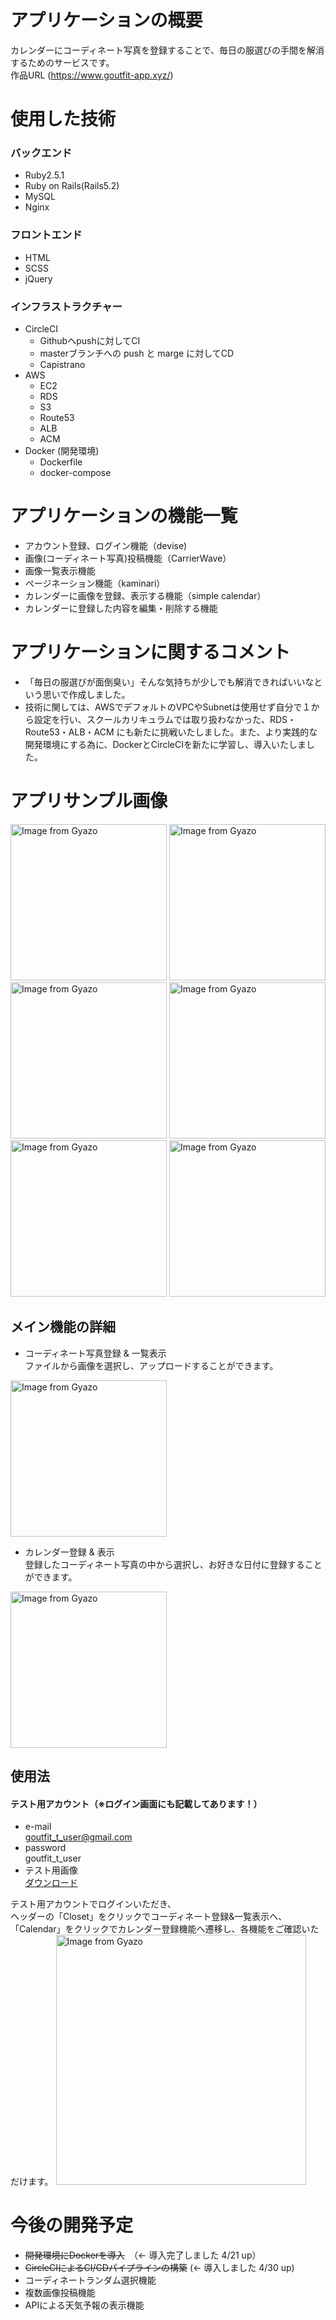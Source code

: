 # アプリケーションの概要
カレンダーにコーディネート写真を登録することで、毎日の服選びの手間を解消するためのサービスです。  
作品URL (https://www.goutfit-app.xyz/)

# 使用した技術
### バックエンド
- Ruby2.5.1
- Ruby on Rails(Rails5.2)
- MySQL
- Nginx
### フロントエンド
- HTML
- SCSS
- jQuery
### インフラストラクチャー
- CircleCI
  - Githubへpushに対してCI
  - masterブランチへの push と marge に対してCD
  - Capistrano
- AWS
  - EC2
  - RDS
  - S3
  - Route53
  - ALB
  - ACM
- Docker (開発環境)
  - Dockerfile
  - docker-compose

# アプリケーションの機能一覧
- アカウント登録、ログイン機能（devise)
- 画像(コーディネート写真)投稿機能（CarrierWave）
- 画像一覧表示機能
- ページネーション機能（kaminari）
- カレンダーに画像を登録、表示する機能（simple calendar）
- カレンダーに登録した内容を編集・削除する機能

# アプリケーションに関するコメント
- 「毎日の服選びが面倒臭い」そんな気持ちが少しでも解消できればいいなという思いで作成しました。
- 技術に関しては、AWSでデフォルトのVPCやSubnetは使用せず自分で１から設定を行い、スクールカリキュラムでは取り扱わなかった、RDS・Route53・ALB・ACM にも新たに挑戦いたしました。また、より実践的な開発環境にする為に、DockerとCircleCIを新たに学習し、導入いたしました。

# アプリサンプル画像
<img src="https://i.gyazo.com/b418c100a31063b12cbf2a9daeff71ad.png" alt="Image from Gyazo" width="250"/> <img src="https://i.gyazo.com/67fd5f13950e69ad5eb5b92db3ff5956.png" alt="Image from Gyazo" width="250"/> <img src="https://i.gyazo.com/a71adc6acf8010e5a524e2f8e86379f0.png" alt="Image from Gyazo" width="250"/> <img src="https://i.gyazo.com/4c3badd206e9ac07209a3bef7c7765ed.jpg" alt="Image from Gyazo" width="250"/> <img src="https://i.gyazo.com/9a571350a29ff5cb10e5701e9f20d927.png" alt="Image from Gyazo" width="250"/> <img src="https://i.gyazo.com/c4f000433a7e89664e3f448b6bc33f6e.png" alt="Image from Gyazo" width="250"/>

## メイン機能の詳細
- コーディネート写真登録 &  一覧表示  
ファイルから画像を選択し、アップロードすることができます。
<img src="https://i.gyazo.com/9229a3ccb9a5dc64106c22e2d11b710a.gif" alt="Image from Gyazo" width="250"/>

- カレンダー登録 & 表示  
登録したコーディネート写真の中から選択し、お好きな日付に登録することができます。
<img src="https://i.gyazo.com/c92fe94ee2be63aa5ca8dd0441f88053.gif" alt="Image from Gyazo" width="250"/>

## 使用法
#### テスト用アカウント（※ログイン画面にも記載してあります！）  
- e-mail  
 goutfit_t_user@gmail.com  
- password  
 goutfit_t_user  
- テスト用画像  
 [ダウンロード](https://www.goutfit-app.xyz/download)  
 
テスト用アカウントでログインいただき、  
ヘッダーの「Closet」をクリックでコーディネート登録&一覧表示へ、  
「Calendar」をクリックでカレンダー登録機能へ遷移し、各機能をご確認いただけます。
<img src="https://i.gyazo.com/2e36eac6aa2a51f0f17f45bd8d8efb97.png" alt="Image from Gyazo" width="400"/>

# 今後の開発予定
- ~~開発環境にDockerを導入~~　（← 導入完了しました 4/21 up）
- ~~CircleCIによるCI/CDパイプラインの構築~~ (← 導入しました 4/30 up)
- コーディネートランダム選択機能
- 複数画像投稿機能
- APIによる天気予報の表示機能
